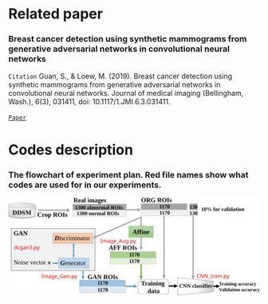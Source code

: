Related paper
======
### Breast cancer detection using synthetic mammograms from generative adversarial networks in convolutional neural networks

`Citation` Guan, S., & Loew, M. (2019). Breast cancer detection using synthetic mammograms from generative adversarial networks in convolutional neural networks. Journal of medical imaging (Bellingham, Wash.), 6(3), 031411, doi: 10.1117/1.JMI.6.3.031411.

[`Paper`](https://www.ncbi.nlm.nih.gov/pmc/articles/PMC6430964/)

Codes description
=====
### The flowchart of experiment plan. Red file names show what codes are used for in our experiments.


<div align=center><img src="https://raw.githubusercontent.com/ShuyueG/gan-for-breast-cancer-detection/35d96ede985b2d5a0684d56d9c13b0b6421e929d/gan4breast_flowchart.svg" width="800" alt="flowchart"/></div>
